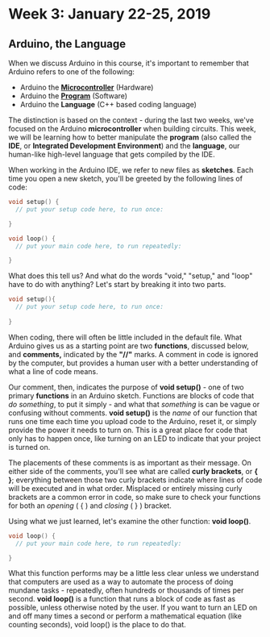 # Week 3: January 22-25, 2019

## Arduino, the Language

When we discuss Arduino in this course, it's important to remember that Arduino refers to one of the following:

* Arduino the <a href="https://cdn.sparkfun.com/assets/9/1/e/4/8/515b4656ce395f8a38000000.png" target="_blank">**Microcontroller**</a> (Hardware)
* Arduino the <a href="https://core-electronics.com.au/media/wysiwyg/tutorials/aidan/arduino-ide.png" target="_blank">**Program**</a> (Software)
* Arduino the **Language** (C++ based coding language) 

The distinction is based on the context - during the last two weeks, we've focused on the Arduino **microcontroller** when building circuits. This week, we will be learning how to better manipulate the **program** (also called the **IDE**, or **Integrated Development Environment**) and the **language**, our human-like high-level language that gets compiled by the IDE.

When working in the Arduino IDE, we refer to new files as **sketches**.  Each time you open a new sketch, you'll be greeted by the following lines of code:

```c++
void setup() {
  // put your setup code here, to run once:

}

void loop() {
  // put your main code here, to run repeatedly:

}
```

What does this tell us? And what do the words "void," "setup," and "loop" have to do with anything? Let's start by breaking it into two parts.

```c++
void setup(){
  // put your setup code here, to run once:
  
}
```

When coding, there will often be little included in the default file. What Arduino gives us as a starting point are two **functions**, discussed below, and **comments,** indicated by the **"//"** marks. A comment in code is ignored by the computer, but provides a human user with a better understanding of what a line of code means.

Our comment, then, indicates the purpose of **void setup()** - one of two primary **functions** in an Arduino sketch. Functions are blocks of code that _do something_, to put it simply - and what that _something_ is can be vague or confusing without comments. **void setup()** is the _name_ of our function that runs one time each time you upload code to the Arduino, reset it, or simply provide the power it needs to turn on. This is a great place for code that only has to happen once, like turning on an LED to indicate that your project is turned on. 

The placements of these comments is as important as their message. On either side of the comments, you'll see what are called **curly brackets**, or **{ }**; everything between those two curly brackets indicate where lines of code will be executed and in what order. Misplaced or entirely missing curly brackets are a common error in code, so make sure to check your functions for both an _opening_ ( { ) and _closing_ ( } ) bracket.

Using what we just learned, let's examine the other function: **void loop()**.

```c++
void loop() {
  // put your main code here, to run repeatedly:

}
```

What this function performs may be a little less clear unless we understand that computers are used as a way to automate the process of doing mundane tasks - repeatedly, often hundreds or thousands of times per second. **void loop()** is a function that runs a block of code as fast as possible, unless otherwise noted by the user. If you want to turn an LED on and off many times a second or perform a mathematical equation (like counting seconds), void loop() is the place to do that.


